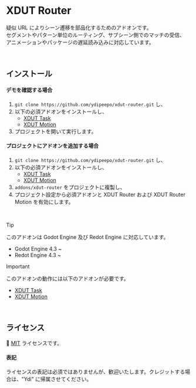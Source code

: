 <br />

# XDUT Router

疑似 URL によりシーン遷移を部品化するためのアドオンです。<br />
セグメントやパターン単位のルーティング、サブシーン側でのマッチの受信、<br />
アニメーションやパッケージの遅延読み込みに対応しています。

<br />

## インストール

#### デモを確認する場合

1. `git clone https://github.com/ydipeepo/xdut-router.git` し、
2. 以下の必須アドオンをインストールし、
    - [XDUT Task](https://github.com/ydipeepo/xdut-task)
    - [XDUT Motion](https://github.com/ydipeepo/xdut-motion)
3. プロジェクトを開いて実行します。

#### プロジェクトにアドオンを追加する場合

1. `git clone https://github.com/ydipeepo/xdut-router.git` し、
2. 以下の必須アドオンをインストールし、
    - [XDUT Task](https://github.com/ydipeepo/xdut-task)
    - [XDUT Motion](https://github.com/ydipeepo/xdut-motion)
3. `addons/xdut-router` をプロジェクトに複製し、
4. プロジェクト設定から必須アドオンと XDUT Router および XDUT Router Motion を有効にします。

<br />

> [!TIP]
> このアドオンは Godot Engine 及び Redot Engine に対応しています。
>
> * Godot Engine 4.3 ~
> * Redot Engine 4.3 ~

> [!IMPORTANT]
> このアドオンの動作には以下のアドオンが必要です。
>
> - [XDUT Task](https://github.com/ydipeepo/xdut-task)
> - [XDUT Motion](https://github.com/ydipeepo/xdut-motion)

<br />

## ライセンス

🔗 [MIT](https://github.com/ydipeepo/xdut-router/blob/main/LICENSE) ライセンスです。


#### 表記

ライセンスの表記は必須ではありませんが、歓迎いたします。クレジットする場合は、"Ydi" に帰属させてください。

<br />
